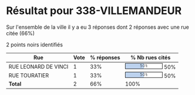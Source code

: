 # Résultat pour 338-VILLEMANDEUR

Sur l'ensemble de la ville il y a eu 3 réponses dont 2 réponses avec une rue citée (66%)

2 points noirs identifiés

| Rue | Vote | % réponses | % Nb rues cités|
|-----|------|------------|----------------|
| RUE LEONARD DE VINCI | 1 | 33% | <img src="../../img/bar_50.gif" />&nbsp;50%|
| RUE TOURATIER | 1 | 33% | <img src="../../img/bar_50.gif" />&nbsp;50%|
| **Total** | 2 | 66% | 100%|
